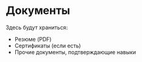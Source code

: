# Документы

Здесь будут храниться:

- Резюме (PDF)
- Сертификаты (если есть)
- Прочие документы, подтверждающие навыки

